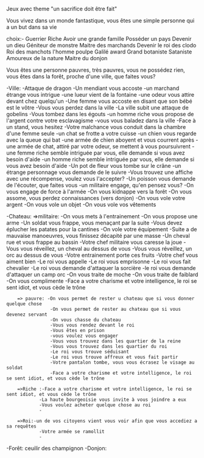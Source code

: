 Jeux avec theme "un sacrifice doit être fait"

Vous vivez dans un monde fantastique, vous êtes une simple personne qui a un but dans sa vie

choix:- Guerrier
		Riche
		Avoir une grande famille
		Posséder un pays
		Devenir un dieu
		Géniteur de monstre
		Maitre des marchands
		Devenir le roi des clodo
		Roi des manchots
		l'homme poulpe
		Galilé award
		Grand botaniste
		Sataniste
		Amoureux de la nature
		Maitre du donjon


Vous êtes une personne pauvres, très pauvres, vous ne possédez rien, vous êtes dans la forêt, proche d'une ville, que faites vous?

-Ville: -Attaque de dragon
		-Un mendiant vous accoste
		-un marchand étrange vous intrigue
		-une lueur vient de la fontaine
		-une odeur vous attire devant chez quelqu'un
		-Une femme vous accoste en disant que son bébé est le vôtre
		-Vous vous perdez dans la ville
		-La ville subit une attaque de gobelins
		-Vous tombez dans les égouts
		-un homme riche vous propose de l'argent contre votre esclavagisme
		-vous vous baladez dans la ville
		-Face à un stand, vous hesitez
		-Votre malchance vous conduit dans la chambre d'une femme seule
		-un chat se frotte a votre cuisse
		-un chien vous regarde avec la queue qui bat
		-une armée de chien aboyent et vous courrent après
		-une armée de chat, attiré par votre odeur, se mettent à vous poursuivrent
		-une femme riche semble intriguée par vous, elle demande si vous avez besoin d'aide
		-un homme riche semble intriguée par vous, elle demande si vous avez besoin d'aide
		-Un pot de fleur vous tombe sur le crâne
		-un étrange personnage vous demande de le suivre
		-Vous trouvez une affiche avec une récompense, voulez vous l'accepter?
		-Un poisson vous demande de l'écouter, que faites vous
		-un militaire engage, qu'en pensez vous?
		-On vous engage de force à l'armée
		-On vous kidnappe vers la forêt
		-On vous assome, vous perdez connaissances (vers donjon)
		-On vous vole votre argent
		-On vous vole un objet
		-On vous vole vos vêtements


-Chateau: =>militaire: -On vous mets à l'entrainement
						-On vous propose une arme
						-Un soldat vous frappe, vous menaçant par la suite
						-Vous devez éplucher les patates pour la cantines
						-On vole votre équipement
						-Suite a de mauvaise manoeuvres, vous finissez décapité par une masse
						-Un cheval rue et vous frappe au bassin
						-Votre chef militaire vous caresse la joue
						-Vous vous réveillez, un cheval au dessus de vous
						-Vous vous réveillez, un orc au dessus de vous
						-Votre entrainement porte ces fruits
						-Votre chef vous aiment bien
						-Le roi vous appelle
						-Le roi vous emprisonne
						-Le roi vous fait chevalier
						-Le roi vous demande d'attaquer la sorcière
						-le roi vous demande d'attaquer un camp orc
						-On vous traite de moche
						-On vous traite de faiblard
						-On vous complimente
						-Face a votre charisme et votre intelligence, le roi se sent idiot, et vous cède le trône

		=> pauvre: -On vous permet de rester u chateau que si vous donner quelque chose
					-On vous permet de rester au chateau que si vous devenez servant
					-On vous chasse du chateau
					-Vous vous rendez devant le roi
					-Vous êtes en prison
					-vous voulez vous engager
					-Vous vous trouvez dans les quartier de la reine
					-Vous vous trouvez dans les quartier du roi
					-Le roi vous trouve séduisant
					-Le roi vous trouve affreux et vous fait partir
					-Votre pantalon tombe, vous vous écrasez le visage au soldat
					-Face a votre charisme et votre intelligence, le roi se sent idiot, et vous cède le trône

		=>Riche :-Face a votre charisme et votre intelligence, le roi se sent idiot, et vous cède le trône
				-La haute bourgeoisie vous invite à vous joindre a eux
				-Vous voulez acheter quelque chose au roi
				-

		=>Roi:-un de vos citoyens vient vous voir afin que vous accediez a sa requêtes
				-Votre armée se ramollit
				-

-Forêt:
	ceuilir des champignon
-Donjon:
